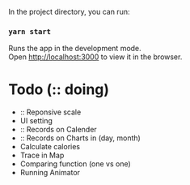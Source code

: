 


In the project directory, you can run:

### `yarn start`

Runs the app in the development mode.\
Open [http://localhost:3000](http://localhost:3000) to view it in the browser.

# Todo (:: doing)
- :: Reponsive scale
- UI setting 
- :: Records on Calender
- :: Records on Charts in (day, month)
- Calculate calories
- Trace in Map
- Comparing function (one vs one)
- Running Animator

